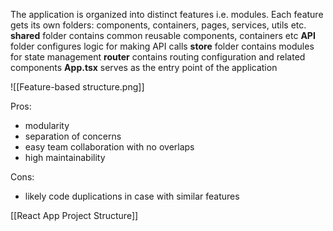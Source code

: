 The application is organized into distinct features i.e. modules. Each feature gets its own folders: components, containers, pages, services, utils etc. 
**shared** folder contains common reusable components, containers etc
**API** folder configures logic for making API calls
**store** folder contains modules for state management
**router** contains routing configuration and related components
**App.tsx** serves as the entry point of the application

![[Feature-based structure.png]]

Pros:
- modularity
- separation of concerns
- easy team collaboration with no overlaps
- high maintainability

Cons:
- likely code duplications in case with similar features

[[React App Project Structure]]